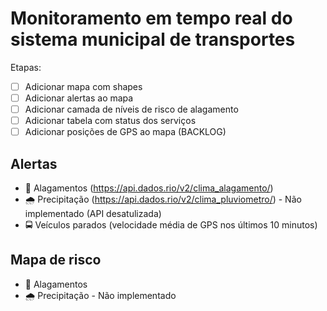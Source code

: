 # Monitoramento em tempo real do sistema municipal de transportes

Etapas:

- [ ] Adicionar mapa com shapes
- [ ] Adicionar alertas ao mapa
- [ ] Adicionar camada de níveis de risco de alagamento
- [ ] Adicionar tabela com status dos serviços
- [ ] Adicionar posições de GPS ao mapa (BACKLOG)

## Alertas

- 🌊 Alagamentos (<https://api.dados.rio/v2/clima_alagamento/>)
- 🌧️ Precipitação (<https://api.dados.rio/v2/clima_pluviometro/>) - Não
  implementado (API desatulizada)
- 🚍 Veículos parados (velocidade média de GPS nos últimos 10 minutos)

## Mapa de risco

- 🌊 Alagamentos
- 🌧️ Precipitação - Não implementado